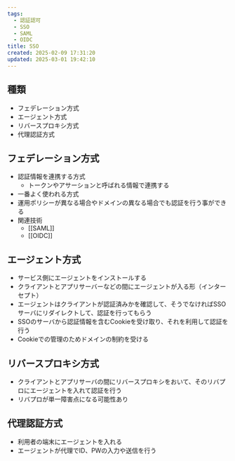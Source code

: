 ```yaml
---
tags:
  - 認証認可
  - SSO
  - SAML
  - OIDC
title: SSO
created: 2025-02-09 17:31:20
updated: 2025-03-01 19:42:10
---
```

## 種類
- フェデレーション方式
- エージェント方式
- リバースプロキシ方式
- 代理認証方式

## フェデレーション方式
- 認証情報を連携する方式
	- トークンやアサーションと呼ばれる情報で連携する
- 一番よく使われる方式
- 運用ポリシーが異なる場合やドメインの異なる場合でも認証を行う事ができる
- 関連技術
	- [[SAML]]
	- [[OIDC]]

## エージェント方式
- サービス側にエージェントをインストールする
- クライアントとアプリサーバーなどの間にエージェントが入る形（インターセプト）
- エージェントはクライアントが認証済みかを確認して、そうでなければSSOサーバにリダイレクトして、認証を行ってもらう
- SSOのサーバから認証情報を含むCookieを受け取り、それを利用して認証を行う
- Cookieでの管理のためドメインの制約を受ける

## リバースプロキシ方式
- クライアントとアプリサーバの間にリバースプロキシをおいて、そのリバプロにエージェントを入れて認証を行う
- リバプロが単一障害点になる可能性あり

## 代理認証方式
- 利用者の端末にエージェントを入れる
- エージェントが代理でID、PWの入力や送信を行う